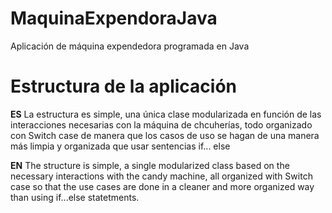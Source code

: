 # MaquinaExpendoraJava
Aplicación de máquina expendedora programada en Java

# Estructura de la aplicación
**ES** La estructura es simple, una única clase modularizada en función de las interacciones necesarias con la máquina de chcuherías, todo organizado con Switch case de manera que los casos de uso se hagan de una manera más limpia y organizada que usar sentencias if... else

**EN** The structure is simple, a single modularized class based on the necessary interactions with the candy machine, all organized with Switch case so that the use cases are done in a cleaner and more organized way than using if...else statetments.
